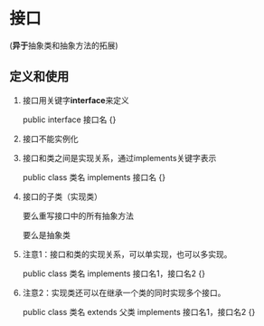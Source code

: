 # 接口

(**异于**抽象类和抽象方法的拓展)

## 定义和使用

1. 接口用关键字**interface**来定义

    public interface 接口名 {}

2. 接口不能实例化

3. 接口和类之间是实现关系，通过implements关键字表示

    public class 类名 implements 接口名 {}

4. 接口的子类（实现类）

    要么重写接口中的所有抽象方法

    要么是抽象类

5. 注意1：接口和类的实现关系，可以单实现，也可以多实现。

    public class 类名 implements 接口名1，接口名2 {}

6. 注意2：实现类还可以在继承一个类的同时实现多个接口。

    public class 类名 extends 父类 implements 接口名1，接口名2 {}






